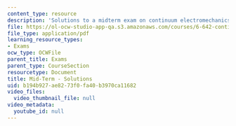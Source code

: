 ```yaml
---
content_type: resource
description: 'Solutions to a midterm exam on continuum electromechanics. '
file: https://ol-ocw-studio-app-qa.s3.amazonaws.com/courses/6-642-continuum-electromechanics-fall-2008/b194b927ae8273f0fa40b3970ca11682_midterm_sol.pdf
file_type: application/pdf
learning_resource_types:
- Exams
ocw_type: OCWFile
parent_title: Exams
parent_type: CourseSection
resourcetype: Document
title: Mid-Term - Solutions
uid: b194b927-ae82-73f0-fa40-b3970ca11682
video_files:
  video_thumbnail_file: null
video_metadata:
  youtube_id: null
---
```

